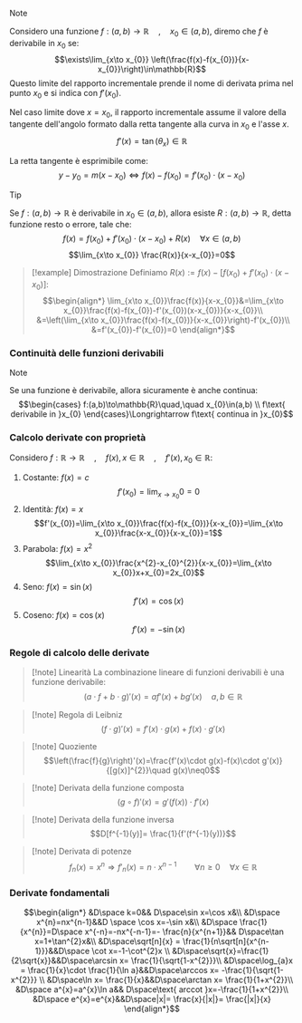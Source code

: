 >[!note]
>Considero una funzione $f:(a,b)\to \mathbb{R}\quad,\quad x_{0}\in(a,b)$, diremo che $f$ è derivabile in $x_{0}$ se:$$\exists\lim_{x\to x_{0}} \left(\frac{f(x)-f(x_{0})}{x-x_{0}}\right)\in\mathbb{R}$$
>Questo limite del rapporto incrementale prende il nome di derivata prima nel punto $x_{0}$ e si indica con $f'(x_{0})$.

Nel caso limite dove $x=x_{0}$, il rapporto incrementale assume il valore della tangente dell'angolo formato dalla retta tangente alla curva in $x_{0}$ e l'asse $x$.
$$f'(x)=\tan(\theta_{x})\in\mathbb{R}$$

La retta tangente è esprimibile come:
$$y-y_{0}=m(x-x_{0})\iff f(x)-f(x_{0})=f'(x_{0})\cdot(x-x_{0})$$

>[!tip]
>Se $f:(a,b)\to\mathbb{R}$ è derivabile in $x_{0}\in(a,b)$, allora esiste $R:(a,b)\to\mathbb{R}$, detta funzione resto o errore, tale che:
>$$f(x)=f(x_{0})+f'(x_{0})\cdot(x-x_{0})+R(x)\quad\forall x\in(a,b)$$
>$$\lim_{x\to x_{0}} \frac{R(x)}{x-x_{0}}=0$$

>[!example] Dimostrazione
>Definiamo $R(x):= f(x)-[f(x_{0})+f'(x_{0})\cdot(x-x_{0})]$:
>$$\begin{align*}
\lim_{x\to x_{0}}\frac{f(x)}{x-x_{0}}&=\lim_{x\to x_{0}}\frac{f(x)-f(x_{0})-f'(x_{0})(x-x_{0})}{x-x_{0}}\\
&=\left(\lim_{x\to x_{0}}\frac{f(x)-f(x_{0})}{x-x_{0}}\right)-f'(x_{0})\\
&=f'(x_{0})-f'(x_{0})=0
\end{align*}$$

### Continuità delle funzioni derivabili
>[!note]
>Se una funzione è derivabile, allora sicuramente è anche continua: $$\begin{cases}
f:(a,b)\to\mathbb{R}\quad,\quad x_{0}\in(a,b) \\
f\text{ derivabile in }x_{0}
\end{cases}\Longrightarrow f\text{ continua in }x_{0}$$

### Calcolo derivate con proprietà

Considero $f:\mathbb{R}\to\mathbb{R}\quad,\quad f(x),x\in\mathbb{R}\quad,\quad f'(x),x_{0}\in\mathbb{R}$:

1. Costante: $f(x)=c$ $$f'(x_{0})=\lim_{x\to x_{0}}0=0$$
2. Identità: $f(x)=x$ $$f'(x_{0})=\lim_{x\to x_{0}}\frac{f(x)-f(x_{0})}{x-x_{0}}=\lim_{x\to x_{0}}\frac{x-x_{0}}{x-x_{0}}=1$$
3. Parabola: $f(x)=x^{2}$ $$\lim_{x\to x_{0}}\frac{x^{2}-x_{0}^{2}}{x-x_{0}}=\lim_{x\to x_{0}}x+x_{0}=2x_{0}$$
4. Seno: $f(x)=\sin(x)$ $$f'(x)=\cos(x)$$
5. Coseno: $f(x)=\cos(x)$ $$f'(x)=-\sin(x)$$
### Regole di calcolo delle derivate
>[!note] Linearità
>La combinazione lineare di funzioni derivabili è una funzione derivabile: $$(a\cdot f+b\cdot g)'(x)=af'(x)+bg'(x)\quad a,b\in\mathbb{R}$$

>[!note] Regola di Leibniz
>$$(f\cdot g)'(x)= f'(x)\cdot g(x)+f(x)\cdot g'(x)$$

>[!note] Quoziente
>$$\left(\frac{f}{g}\right)'(x)=\frac{f'(x)\cdot g(x)-f(x)\cdot g'(x)}{[g(x)]^{2}}\quad g(x)\neq0$$

>[!note] Derivata della funzione composta
>$$(g\circ f)'(x)=g'(f(x))\cdot f'(x)$$

>[!note] Derivata della funzione inversa
>$$D[f^{-1}(y)]= \frac{1}{f'(f^{-1}(y))}$$

>[!note] Derivata di potenze
>$$f_{n}(x)=x^{n}\Longrightarrow f'_{n}(x)=n\cdot x^{n-1}\qquad\forall n\geq0\quad\forall x\in\mathbb{R}$$

### Derivate fondamentali

$$\begin{align*}
&D\space k=0&& D\space\sin x=\cos x&\\
&D\space x^{n}=nx^{n-1}&&D \space \cos x=-\sin x&\\
&D\space \frac{1}{x^{n}}=D\space x^{-n}=-nx^{-n-1}=- \frac{n}{x^{n+1}}&& D\space\tan x=1+\tan^{2}x&\\
&D\space\sqrt[n]{x} = \frac{1}{n\sqrt[n]{x^{n-1}}}&&D\space \cot x=-1-\cot^{2}x \\
&D\space\sqrt{x}=\frac{1}{2\sqrt{x}}&&D\space\arcsin x= \frac{1}{\sqrt{1-x^{2}}}\\
&D\space\log_{a}x = \frac{1}{x}\cdot \frac{1}{\ln a}&&D\space\arccos x= -\frac{1}{\sqrt{1-x^{2}}} \\
&D\space\ln x= \frac{1}{x}&&D\space\arctan x= \frac{1}{1+x^{2}}\\
&D\space a^{x}=a^{x}\ln a&& D\space\text{ arccot }x=-\frac{1}{1+x^{2}}\\
&D\space e^{x}=e^{x}&&D\space|x|= \frac{x}{|x|}= \frac{|x|}{x}
\end{align*}$$
